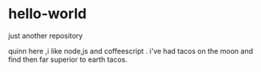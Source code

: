 # hello-world
just another repository


quinn here ,i like node,js and coffeescript .
i've had tacos on the moon and find then far superior to earth tacos.
